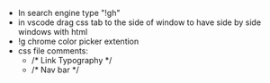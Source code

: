 - In search engine type "!gh"
- in vscode drag css tab to the side of window to have side by side windows with html
- !g chrome color picker extention
- css file comments:
	- /* Link Typography */
	- /* Nav bar  */